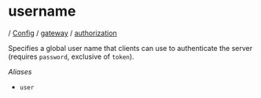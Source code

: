 # username

/ [Config](../../..) / [gateway](../..) / [authorization](..) 

Specifies a global user name that clients can use to authenticate
the server (requires `password`, exclusive of `token`).

*Aliases*
- `user`


